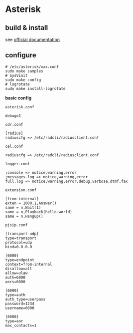 # Asterisk

## build & install

see [official documentation](https://docs.asterisk.org/Getting-Started/Beginning-Asterisk/)

## configure

```shell
# /etc/asterisk/xxx.conf
sudo make samples
# SysVinit
sudo make config
# logrotate
sudo make install-logrotate
```

**basic config**

`asterisk.conf`
```
debug=1
```

`cdr.conf`
```
[radius]
radiuscfg => /etc/radcli/radiusclient.conf
```

`cel.conf`
```
radiuscfg => /etc/radcli/radiusclient.conf
```

`logger.conf`
```
;console => notice,warning,error
;messages.log => notice,warning,error
full.log => notice,warning,error,debug,verbose,dtmf,fax
```

`extension.conf`
```
[from-internal]
exten = 1000,1,Answer()
same = n,Wait(1)
same = n,Playback(hello-world)
same = n,Hangup()
```

`pjsip.conf`
```
[transport-udp]
type=transport
protocol=udp
bind=0.0.0.0

[6000]
type=endpoint
context=from-internal
disallow=all
allow=ulaw
auth=6000
aors=6000

[6000]
type=auth
auth_type=userpass
password=1234
username=6000

[6000]
type=aor
max_contacts=1
```
